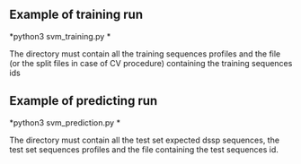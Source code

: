 ## Example of training run
*python3 svm_training.py <directory> *
 
The directory must contain all the training sequences profiles and the file (or the split files in case of CV procedure) containing the training sequences ids
  
## Example of predicting run

*python3 svm_prediction.py <directory> *
 
The directory must contain all the test set expected dssp sequences, the test set sequences profiles and the file containing the test sequences id.
